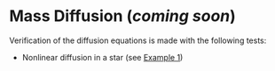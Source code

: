 
# Mass Diffusion (_coming soon_)


Verification of the diffusion equations is made with the following tests:

- Nonlinear diffusion in a star (see [Example 1](example1/index.md))


